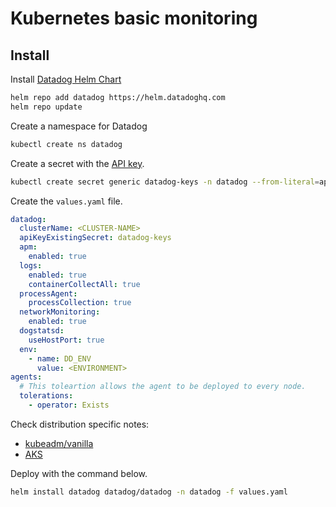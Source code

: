 # Kubernetes basic  monitoring

## Install

Install [Datadog Helm Chart](https://github.com/DataDog/helm-charts/tree/master/charts/datadog)

```bash
helm repo add datadog https://helm.datadoghq.com
helm repo update
```

Create a namespace for Datadog

```bash
kubectl create ns datadog
```

Create a secret with the [API key](https://app.datadoghq.com/account/settings#api).

```bash
kubectl create secret generic datadog-keys -n datadog --from-literal=api-key=<API-KEY>
```

Create the `values.yaml` file.

```yaml
datadog:
  clusterName: <CLUSTER-NAME>
  apiKeyExistingSecret: datadog-keys
  apm:
    enabled: true
  logs:
    enabled: true
    containerCollectAll: true
  processAgent:
    processCollection: true
  networkMonitoring:
    enabled: true
  dogstatsd:
    useHostPort: true
  env:
    - name: DD_ENV
      value: <ENVIRONMENT>
agents:
  # This toleartion allows the agent to be deployed to every node.
  tolerations:
    - operator: Exists
```

Check distribution specific notes:

- [kubeadm/vanilla](kubeadm.md)
- [AKS](aks.md)

 Deploy with the command below.

```bash
helm install datadog datadog/datadog -n datadog -f values.yaml
```
